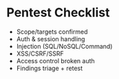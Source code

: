 # Pentest Checklist
- Scope/targets confirmed
- Auth & session handling
- Injection (SQL/NoSQL/Command)
- XSS/CSRF/SSRF
- Access control broken auth
- Findings triage + retest
